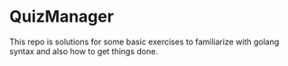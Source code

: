 # QuizManager

This repo is solutions for some basic exercises to familiarize with golang syntax and also how to get things done.